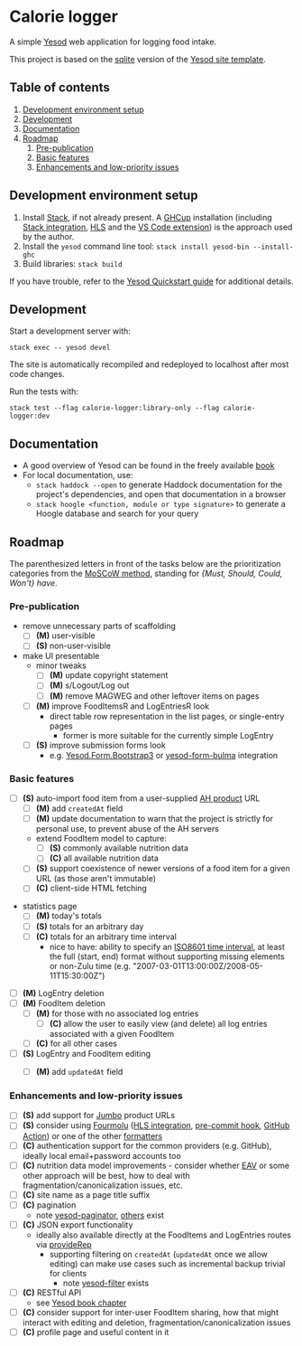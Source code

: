 # Calorie logger

A simple [Yesod](https://www.yesodweb.com/) web application for logging food intake.

This project is based on the [sqlite](https://github.com/yesodweb/stack-templates/blob/master/sqlite.hsfiles) version of the [Yesod site template](https://www.yesodweb.com/book/scaffolding-and-the-site-template).


## Table of contents

1. [Development environment setup](#development-environment-setup)
2. [Development](#development)
3. [Documentation](#documentation)
4. [Roadmap](#roadmap)
	1. [Pre-publication](#pre-publication)
	2. [Basic features](#basic-features)
	3. [Enhancements and low-priority issues](#enhancements-and-low-priority-issues)

## Development environment setup

1. Install [Stack](https://haskellstack.org/), if not already present. A [GHCup](https://www.haskell.org/ghcup/) installation (including [Stack integration](https://www.haskell.org/ghcup/guide/#stack-integration), [HLS](https://haskell-language-server.readthedocs.io/en/stable/features.html) and the [VS Code extension](https://github.com/haskell/vscode-haskell?tab=readme-ov-file#setup)) is the approach used by the author.
2. Install the `yesod` command line tool: `stack install yesod-bin --install-ghc`
3. Build libraries: `stack build`

If you have trouble, refer to the [Yesod Quickstart guide](https://www.yesodweb.com/page/quickstart) for additional details.


## Development

Start a development server with:

```
stack exec -- yesod devel
```

The site is automatically recompiled and redeployed to localhost after most code changes.

Run the tests with:

```
stack test --flag calorie-logger:library-only --flag calorie-logger:dev
```


## Documentation

* A good overview of Yesod can be found in the freely available [book](https://www.yesodweb.com/book)
* For local documentation, use:
	* `stack haddock --open` to generate Haddock documentation for the project's dependencies, and open that documentation in a browser
	* `stack hoogle <function, module or type signature>` to generate a Hoogle database and search for your query


## Roadmap

The parenthesized letters in front of the tasks below are the prioritization categories from the [MoSCoW method](https://en.wikipedia.org/wiki/MoSCoW_method), standing for *{Must, Should, Could, Won't} have*.


### Pre-publication

- remove unnecessary parts of scaffolding
	- [ ] **(M)** user-visible
	- [ ] **(S)** non-user-visible
- make UI presentable
	- minor tweaks
		- [ ] **(M)** update copyright statement
		- [ ] **(M)** s/Logout/Log out
		- [ ] **(M)** remove MAGWEG and other leftover items on pages
	- [ ] **(M)** improve FoodItemsR and LogEntriesR look
		- direct table row representation in the list pages, or single-entry pages
			- former is more suitable for the currently simple LogEntry
	- [ ] **(S)** improve submission forms look
		- e.g. [Yesod.Form.Bootstrap3](https://hackage.haskell.org/package/yesod-form-1.7.6/docs/Yesod-Form-Bootstrap3.html) or [yesod-form-bulma](https://hackage.haskell.org/package/yesod-form-bulma) integration


### Basic features

- [ ] **(S)** auto-import food item from a user-supplied [AH product](https://www.ah.nl/producten) URL
	- [ ] **(M)** add `createdAt` field
	- [ ] **(M)** update documentation to warn that the project is strictly for personal use, to prevent abuse of the AH servers
	- extend FoodItem model to capture:
		- [ ] **(S)** commonly available nutrition data
		- [ ] **(C)** all available nutrition data
	- [ ] **(S)** support coexistence of newer versions of a food item for a given URL (as those aren't immutable)
	- [ ] **(C)** client-side HTML fetching
- statistics page
	- [ ] **(M)** today's totals
	- [ ] **(S)** totals for an arbitrary day
	- [ ] **(C)** totals for an arbitrary time interval
		- nice to have: ability to specify an [ISO8601 time interval](https://en.wikipedia.org/wiki/ISO_8601#Time_intervals), at least the full (start, end) format without supporting missing elements or non-Zulu time (e.g. "2007-03-01T13:00:00Z/2008-05-11T15:30:00Z")
- [ ] **(M)** LogEntry deletion
- [ ] **(M)** FoodItem deletion
	- [ ] **(M)** for those with no associated log entries
		- [ ] **(C)** allow the user to easily view (and delete) all log entries associated with a given FoodItem
	- [ ] **(C)** for all other cases
- [ ] **(S)** LogEntry and FoodItem editing
	- [ ] **(M)** add `updatedAt` field


### Enhancements and low-priority issues

- [ ] **(S)** add support for [Jumbo](https://www.jumbo.com/producten) product URLs
- [ ] **(S)** consider using [Fourmolu](https://fourmolu.github.io/) ([HLS integration](https://haskell-language-server.readthedocs.io/en/latest/configuration.html#language-specific-server-options), [pre-commit hook](https://github.com/fourmolu/fourmolu/blob/main/DEVELOPER.md#pre-commit-hooks), [GitHub Action](https://github.com/haskell-actions/run-fourmolu)) or one of the other [formatters](https://haskell-language-server.readthedocs.io/en/latest/features.html#formatting)
- [ ] **(C)** authentication support for the common providers (e.g. GitHub), ideally local email+password accounts too
- [ ] **(C)** nutrition data model improvements - consider whether [EAV](https://en.wikipedia.org/wiki/Entity%E2%80%93attribute%E2%80%93value_model) or some other approach will be best, how to deal with fragmentation/canonicalization issues, etc.
- [ ] **(C)** site name as a page title suffix
- [ ] **(C)** pagination
	- note [yesod-paginator](https://hackage.haskell.org/package/yesod-paginator), [others](https://hackage.haskell.org/packages/search?terms=yesod+paginate) exist
- [ ] **(C)** JSON export functionality
	- ideally also available directly at the FoodItems and LogEntries routes via [provideRep](https://www.yesodweb.com/book/restful-content#restful-content_representations)
		- supporting filtering on `createdAt` (`updatedAt` once we allow editing) can make use cases such as incremental backup trivial for clients
			- note [yesod-filter](https://github.com/iijlab/yesod-filter) exists
- [ ] **(C)** RESTful API
	- see [Yesod book chapter](https://www.yesodweb.com/book/restful-content)
- [ ] **(C)** consider support for inter-user FoodItem sharing, how that might interact with editing and deletion, fragmentation/canonicalization issues
- [ ] **(C)** profile page and useful content in it